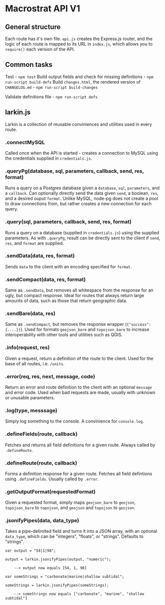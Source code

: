 # Macrostrat API V1

## General structure
Each route has it's own file. ````api.js```` creates the Express.js router, and the logic of each route is mapped to its URL in ````index.js````, which allows you to ````require()```` each version of the API.


## Common tasks
Test - ````npm test````
Build output fields and check for missing definitions - ````npm run-script build-defs````
Build ````changes.html````, the rendered version of ````CHANGELOG.md```` - ````npm run-script build-changes````

Validate definitions file - ````npm run-script defs````


## larkin.js
Larkin is a collection of reusable conviniences and utilities used in every route.


### .connectMySQL
Called once when the API is started - creates a connection to MySQL using the credentials supplied in ````credentials.js````.


### .queryPg(database, sql, parameters, callback, send, res, format)
Runs a query on a Postgres database given a ````database````, ````sql````, ````parameters````, and a ````callback````. Can optionally directly send the data given ````send````, a boolean, ````res````, and a desired ouput ````format````. Unlike MySQL, node-pg does not create a pool to draw connections from, but rather creates a new connection for each query.


### .query(sql, parameters, callback, send, res, format)
Runs a query on a database (supplied in ````credentials.js````) using the supplied parameters. As with ````.queryPg````, result can be directly sent to the client if ````send````, ````res````, and ````format```` are supplied.


### .sendData(data, res, format)
Sends ````data```` to the client with an encoding specified for ````format````.


### .sendCompact(data, res, format)
Same as ````.sendData````, but removes all whitespace from the response for an ugly, but compact response. Ideal for routes that always return large amounts of data, such as those that return geographic data.


### .sendBare(data, res)
Same as ````.sendCompact````, but removes the response wrapper (````{"success": {....}}````). Used for formats ````geojson_bare```` and ````topojson_bare```` to increase interoperability with other tools and utilities such as QGIS.


### .info(request, res)
Given a request, return a definition of the route to the client. Used for the base of all routes, i.e. ````/units````.


### .error(req, res, next, message, code)
Return an error and route definition to the client with an optional ````message```` and error code. Used when bad requests are made, usually with unknown or unusable parameters.


### .log(type, messsage)
Simply log something to the console. A convinience for ````console.log````.


### .defineFields(route, callback)
Fetches and returns all field definitions for a given route. Always called by ````.defineRoute````.


### .defineRoute(route, callback)
Forms a definition response for a given route. Fetches all field defintions using ````.defineFields````. Usually called by ````.error````.


### .getOutputFormat(requestedFormat)
Given a requested format, simply maps ````geojson_bare```` to ````geojson````, ````topojson_bare```` to ````topojson````, and ````geojson```` and ````topojson```` to ````geojson````.


### .jsonifyPipes(data, data_type)
Takes a pipe-delimited field and turns it into a JSON array, with an optional ````data_type````, which can be "integers", "floats", or "strings". Defaults to "strings".

````
var output = "54|1|98";

output = larkin.jsonifyPipes(output, "numeric");

    --> output now equals [54, 1, 98]

var someStrings = "carbonate|marine|shallow subtidal";

someStrings = larkin.jsonifyPipes(someStrings);

    --> someStrings now equals ["carbonate", "marine", "shallow subtidal"]
````
